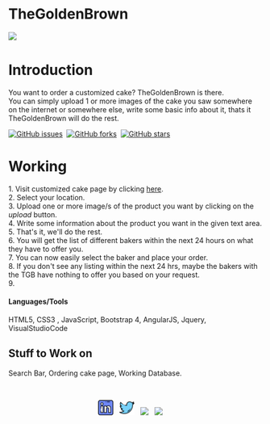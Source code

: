 
# TheGoldenBrown

<a href="https://imgbb.com/"><img src="https://i.ibb.co/3BWpFHj/ezgif-com-optimize.gif" border="0" /></a>

<h1>Introduction</h1>
<p>You want to order a customized cake? TheGoldenBrown is there.
<br>
You can simply upload 1 or more images of the cake you saw somewhere on the internet or somewhere else, write some basic info about it, thats it <br>
TheGoldenBrown will do the rest.

<a href="https://github.com/NikhilMalhotra2000/TheGoldenBrown/issues"><img alt="GitHub issues" src="https://img.shields.io/github/issues/NikhilMalhotra2000/TheGoldenBrown"></a>   &nbsp;<a href="https://github.com/NikhilMalhotra2000/TheGoldenBrown/network"><img alt="GitHub forks" src="https://img.shields.io/github/forks/NikhilMalhotra2000/TheGoldenBrown"></a> &nbsp;<a href="https://github.com/NikhilMalhotra2000/TheGoldenBrown/stargazers"><img alt="GitHub stars" src="https://img.shields.io/github/stars/NikhilMalhotra2000/TheGoldenBrown"></a>
</p>
<p>

<h1>Working</h1>
1. Visit customized cake page by clicking <a href="#">here</a>.<br>
2. Select your location.<br>
3. Upload one or more image/s of the product you want by clicking on the <i>upload</i> button.<br>
4. Write some information about the product you want in the given text area.<br>
5. That's it, we'll do the rest.<br>
6. You will get the list of different bakers within the next 24 hours on what they have to offer you.<br>
7. You can now easily select the baker and place your order.<br>
8. If you don't see any listing within the next 24 hrs, maybe the bakers with the TGB have nothing to offer you based on your request.<br>
9. </p>
<h4>Languages/Tools</h4>
HTML5, CSS3 , JavaScript, Bootstrap 4, AngularJS, Jquery, VisualStudioCode

<h2>Stuff to Work on</h2>
Search Bar, Ordering cake page, Working Database.
</p><br>

<p align='center'>
   <a href="https://www.linkedin.com/in/nikhil-malhotra-3b8202175/"><img height="30" src="https://raw.githubusercontent.com/8bithemant/8bithemant/master/linkedin.png?raw=true"></a>&nbsp;&nbsp;
<a href="https://twitter.com/nikhilm2000"><img height="30" src="https://raw.githubusercontent.com/8bithemant/8bithemant/master/twitter.png?raw=true"></a>&nbsp;&nbsp;
<a href="https://www.instagram.com/nikhil_malhotra__/"><img height="30" src="https://cdn.iconscout.com/icon/free/png-512/instagram-221-838384.png"></a>&nbsp;&nbsp;
<a href="https://www.facebook.com/nikhilmalhotra1212/"><img height="30" src="https://www.jing.fm/clipimg/full/1-14839_facebook-icon-clip-art-facebook-logo-cartoon-transparent.png"></a>&nbsp;&nbsp;
&nbsp;&nbsp;
 </p>





